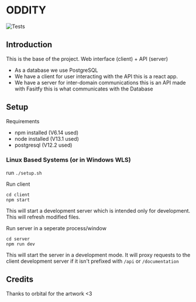 # ODDITY

![Tests](https://github.com/OddityServers/oddity/workflows/Tests/badge.svg)

## Introduction

This is the base of the project. Web interface (client) + API (server)

- As a database we use PostgreSQL
- We have a client for user interacting with the API this is a react app.
- We have a server for inter-domain communications this is an API made with Fasitfy this is what communicates with the Database

## Setup

Requirements

- npm installed (V6.14 used)
- node installed (V13.1 used)
- postgresql (V12.2 used)

### Linux Based Systems (or in Windows WLS)

run `./setup.sh`

Run client

```
cd client
npm start
```

This will start a development server which is intended only for development.
This will refresh modified files.

Run server in a seperate process/window

```
cd server
npm run dev
```

This will start the server in a development mode. It will proxy requests to the client development server if it isn't prefixed with `/api` or `/documentation`

## Credits

Thanks to orbital for the artwork <3
